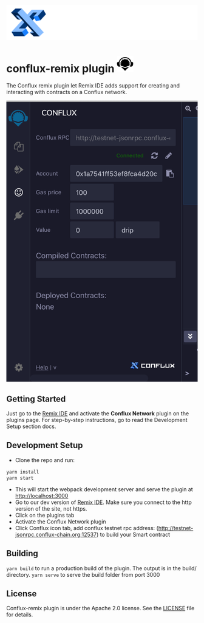 ![](./public/logo.png)

# conflux-remix plugin <img src="./public/remix-logo.png" alt="remix-logo" style="zoom:18%;" />

The Conflux remix plugin let  Remix IDE adds support for creating and interacting with contracts on a Conflux network.

![plugin-screen](./public/plugin-screen.png)

## Getting Started

Just go to the [Remix IDE](https://remix.ethereum.org/) and activate the **Conflux Network** plugin on the plugins page. For step-by-step instructions, go to read the Development Setup section docs.



## Development Setup

- Clone the repo and run:

```
yarn install
yarn start
```

- This will start the webpack development server and serve the plugin at [http://localhost:3000](http://localhost:3000/)
- Go to our dev version of [Remix IDE](http://remix-alpha.ethereum.org/). Make sure you connect to the http version of the site, not https.
- Click on the plugins tab
- Activate the Conflux Network plugin
- Click Conflux icon tab, add conflux testnet rpc address: (http://testnet-jsonrpc.conflux-chain.org:12537) to build your Smart contract


## Building

`yarn build` to run a production build of the plugin. The output is in the build/ directory. `yarn serve` to serve the build folder from port 3000



## License

Conflux-remix plugin is under the Apache 2.0 license. See the [LICENSE](./LICENSE) file for details.

